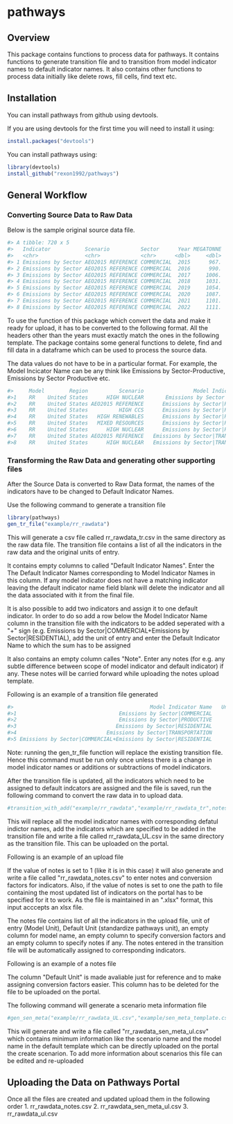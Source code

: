 
<!-- README.md is generated from README.Rmd. Please edit that file -->
pathways
========

Overview
--------

This package contains functions to process data for pathways. It contains functions to generate transition file and to transition from model indicator names to default indicator names. It also contains other functions to process data initially like delete rows, fill cells, find text etc.

Installation
------------

You can install pathways from github using devtools.

If you are using devtools for the first time you will need to install it using:

``` r
install.packages("devtools")
```

You can install pathways using:

``` r
library(devtools)
install_github("rexon1992/pathways")
```

General Workflow
----------------

### Converting Source Data to Raw Data

Below is the sample original source data file.

``` r
#> A tibble: 720 x 5
#>   Indicator           Scenario          Sector      Year MEGATONNE
#>   <chr>               <chr>             <chr>      <dbl>     <dbl>
#> 1 Emissions by Sector AEO2015 REFERENCE COMMERCIAL  2015      967.
#> 2 Emissions by Sector AEO2015 REFERENCE COMMERCIAL  2016      990.
#> 3 Emissions by Sector AEO2015 REFERENCE COMMERCIAL  2017     1006.
#> 4 Emissions by Sector AEO2015 REFERENCE COMMERCIAL  2018     1031.
#> 5 Emissions by Sector AEO2015 REFERENCE COMMERCIAL  2019     1054.
#> 6 Emissions by Sector AEO2015 REFERENCE COMMERCIAL  2020     1087.
#> 7 Emissions by Sector AEO2015 REFERENCE COMMERCIAL  2021     1101.
#> 8 Emissions by Sector AEO2015 REFERENCE COMMERCIAL  2022     1111.
```

To use the function of this package which convert the data and make it ready for upload, it has to be converted to the following format. All the headers other than the years must exactly match the ones in the following template. The package contains some general functions to delete, find and fill data in a dataframe which can be used to process the source data.

The data values do not have to be in a particular format. For example, the Model Incicator Name can be any think like Emissions by Sector-Productive, Emissions by Sector Productive etc.

``` r
#>     Model        Region          Scenario                Model Indicator Name     Unit of Entry   2016       2017       2018      2019       2020       2021
#>1    RR    United States      HIGH NUCLEAR       Emissions by Sector|PRODUCTIVE      MEGATONNE     1309.0257  1281.5625  1276.361  1277.6667  1278.4909  1159.8612
#>2    RR    United States AEO2015 REFERENCE      Emissions by Sector|RESIDENTIAL      MEGATONNE     971.6919   967.3204   971.834   977.2520   990.4161   992.1451
#>3    RR    United States          HIGH CCS      Emissions by Sector|RESIDENTIAL      MEGATONNE     1048.2860  1038.1109  1037.936  1046.8821  1056.1125  953.2898
#>4    RR    United States   HIGH RENEWABLES      Emissions by Sector|RESIDENTIAL      MEGATONNE     1058.8847  1034.0865  1037.559  1039.1316  1024.0665  907.8701
#>5    RR    United States   MIXED RESOURCES      Emissions by Sector|RESIDENTIAL      MEGATONNE     1047.3803  1025.2312  1018.146  1011.5801  1008.3327  891.0735
#>6    RR    United States      HIGH NUCLEAR      Emissions by Sector|RESIDENTIAL      MEGATONNE     1061.0213  1024.0253  1008.834  999.8088   987.9709   853.9611
#>7    RR    United States AEO2015 REFERENCE   Emissions by Sector|TRANSPORTATION      MEGATONNE     1929.4430  1920.1862  1921.254  1917.1024  1911.1245  1901.2237
#>8    RR    United States      HIGH NUCLEAR   Emissions by Sector|TRANSPORTATION      MEGATONNE     1930.8548  1920.5908  1919.715  1914.0895  1905.8524  1861.8619
```

### Transforming the Raw Data and generating other supporting files

After the Source Data is converted to Raw Data format, the names of the indicators have to be changed to Default Indicator Names.

Use the following command to generate a transition file

``` r
library(pathways)
gen_tr_file("example/rr_rawdata")
```

This will generate a csv file called rr\_rawdata\_tr.csv in the same directory as the raw data file. The transition file contains a list of all the indicators in the raw data and the original units of entry.

It contains empty columns to called "Default Indicator Names". Enter the The Default Indicator Names corresponding to Model Indicator Names in this column. If any model indicator does not have a matching indicator leaving the default indicator name field blank will delete the indicator and all the data associated with it from the final file.

It is also possible to add two indicators and assign it to one default indicator. In order to do so add a row below the Model Indicator Name column in the transition file with the indicators to be added seperated with a "+" sign (e.g. Emissions by Sector|COMMERCIAL+Emissions by Sector|RESIDENTIAL), add the unit of entry and enter the Default Indicator Name to which the sum has to be assigned

It also contains an empty column calles "Note". Enter any notes (for e.g. any subtle difference between scope of model indicator and default indicator) if any. These notes will be carried forward while uploading the notes upload template.

Following is an example of a transition file generated

``` r
#>                                            Model Indicator Name   Unit of Entry   Default Indicator Name   Note
#>1                                 Emissions by Sector|COMMERCIAL     MEGATONNE                            
#>2                                 Emissions by Sector|PRODUCTIVE     MEGATONNE                            
#>3                                Emissions by Sector|RESIDENTIAL     MEGATONNE                            
#>4                             Emissions by Sector|TRANSPORTATION     MEGATONNE                            
#>5 Emissions by Sector|COMMERCIAL+Emissions by Sector|RESIDENTIAL     MEGATONNE                            
```

Note: running the gen\_tr\_file function will replace the existing transition file. Hence this command must be run only once unless there is a change in model indicator names or additions or subtractions of model indicators.

After the transition file is updated, all the indicators which need to be assigned to default indcators are assigned and the file is saved, run the following command to convert the raw data in to upload data.

``` r
#transition_with_add("example/rr_rawdata","example/rr_rawdata_tr",notes = 1, "example/ind_list_production.xlsx")
```

This will replace all the model indicator names with corresponding defatul indictor names, add the indicators which are specified to be added in the transition file and write a file called rr\_rawdata\_UL.csv in the same directory as the transition file. This can be uploaded on the portal.

Following is an example of an upload file

If the value of notes is set to 1 (like it is in this case) it will also generate and write a file called "rr\_rawdata\_notes.csv" to enter notes and conversion factors for indicators. Also, if the value of notes is set to one the path to file containing the most updated list of indicators on the portal has to be specified for it to work. As the file is maintained in an ".xlsx" format, this input acccepts an xlsx file.

The notes file contains list of all the indicators in the upload file, unit of entry (Model Unit), Default Unit (standardize pathways unit), an empty column for model name, an empty column to specify conversion factors and an empty column to specify notes if any. The notes entered in the transition file will be automatically assigned to corresponding indicators.

Following is an example of a notes file

The column "Default Unit" is made avaliable just for reference and to make assigning conversion factors easier. This column has to be deleted for the file to be uploaded on the portal.

The following command will generate a scenario meta information file

``` r
#gen_sen_meta("example/rr_rawdata_UL.csv","example/sen_meta_template.csv")
```

This will generate and write a file called "rr\_rawdata\_sen\_meta\_ul.csv" which contains minimum information like the scenario name and the model name in the default template which can be directly uploaded on the portal the create scenarion. To add more information about scenarios this file can be edited and re-uploaded

Uploading the Data on Pathways Portal
-------------------------------------

Once all the files are created and updated upload them in the following order 1. rr\_rawdata\_notes.csv 2. rr\_rawdata\_sen\_meta\_ul.csv 3. rr\_rawdata\_ul.csv
